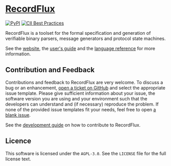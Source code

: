 # [RecordFlux](https://github.com/AdaCore/RecordFlux/)

[![PyPI](https://img.shields.io/pypi/v/RecordFlux?color=blue)](https://pypi.org/project/RecordFlux/)
[![CII Best Practices](https://bestpractices.coreinfrastructure.org/projects/5052/badge)](https://bestpractices.coreinfrastructure.org/projects/5052)

RecordFlux is a toolset for the formal specification and generation of verifiable binary parsers, message generators and protocol state machines.

See the [website](https://www.adacore.com/recordflux), the [user's guide](https://docs.adacore.com/live/wave/recordflux/html/recordflux_ug/index.html) and the [language reference](https://docs.adacore.com/live/wave/recordflux/html/recordflux_lr/index.html) for more information.

## Contribution and Feedback

Contributions and feedback to RecordFlux are very welcome. To discuss a bug or an enhancement, [open a ticket on GitHub](https://github.com/AdaCore/RecordFlux/issues/new/choose) and select the appropriate issue template. Please give sufficient information about your issue, the software version you are using and your environment such that the developers can understand and (if necessary) reproduce the problem. If none of the provided issue templates fit your needs, feel free to open [a blank issue](https://github.com/AdaCore/RecordFlux/issues/new).

See the [development guide](https://adacore.github.io/RecordFlux/development_guide/) on how to contribute to RecordFlux.

## Licence

This software is licensed under the `AGPL-3.0`. See the `LICENSE` file for the full license text.

